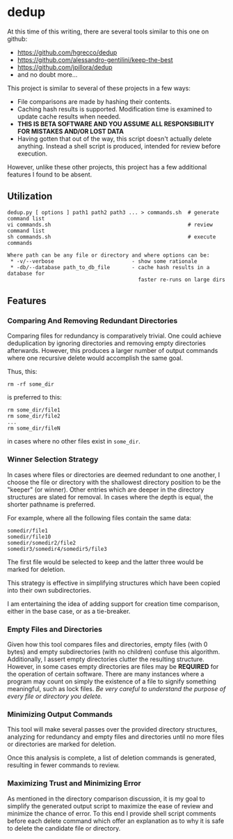 # dedup

At this time of this writing, there are several tools similar to this one on github:
 * https://github.com/hgrecco/dedup
 * https://github.com/alessandro-gentilini/keep-the-best
 * https://github.com/jpillora/dedup
 * and no doubt more...

This project is similar to several of these projects in a few ways:
 * File comparisons are made by hashing their contents.
 * Caching hash results is supported.  Modification time is examined to update cache results when needed.
 * **THIS IS BETA SOFTWARE AND YOU ASSUME ALL RESPONSIBILITY FOR MISTAKES AND/OR LOST DATA**
 * Having gotten that out of the way, this script doesn't actually delete anything.  Instead a shell script is produced, intended for review before execution.

However, unlike these other projects, this project has a few additional features I found to be absent.

## Utilization

```
dedup.py [ options ] path1 path2 path3 ... > commands.sh  # generate command list
vi commands.sh                                            # review command list
sh commands.sh                                            # execute commands

Where path can be any file or directory and where options can be:
 * -v/--verbose                         - show some rationale
 * -db/--database path_to_db_file       - cache hash results in a database for 
                                          faster re-runs on large dirs
```

## Features

### Comparing And Removing Redundant Directories

Comparing files for redundancy is comparatively trivial.  One could achieve deduplication by ignoring directories and removing empty directories afterwards.  However, this produces a larger number of output commands where one recursive delete would accomplish the same goal.

Thus, this:
```
rm -rf some_dir
```
is preferred to this:
```
rm some_dir/file1
rm some_dir/file2
...
rm some_dir/fileN
```
in cases where no other files exist in ```some_dir```.

### Winner Selection Strategy

In cases where files or directories are deemed redundant to one another, I choose the file or directory with the shallowest directory position to be the "keeper" (or winner).  Other entries which are deeper in the directory structures are slated for removal.  In cases where the depth is equal, the shorter pathname is preferred.

For example, where all the following files contain the same data:
```
somedir/file1
somedir/file10
somedir/somedir2/file2
somedir3/somedir4/somedir5/file3
```
The first file would be selected to keep and the latter three would be marked for deletion.  

This strategy is effective in simplifying structures which have been copied into their own subdirectories.

I am entertaining the idea of adding support for creation time comparison, either in the base case, or as a tie-breaker.

### Empty Files and Directories

Given how this tool compares files and directories, empty files (with 0 bytes) and empty subdirectories (with no children) confuse this algorithm.  Additionally, I assert empty directories clutter the resulting structure.  However, in some cases empty directories are files may be **REQUIRED** for the operation of certain software.  There are many instances where a program may count on simply the existence of a file to signify something meaningful, such as lock files.  *Be very careful to understand the purpose of every file or directory you delete.*


### Minimizing Output Commands

This tool will make several passes over the provided directory structures, analyzing for redundancy and empty files and directories until no more files or directories are marked for deletion.  

Once this analysis is complete, a list of deletion commands is generated, resulting in fewer commands to review.

### Maximizing Trust and Minimizing Error

As mentioned in the directory comparison discussion, it is my goal to simplify the generated output script to maximize the ease of review and minimize the chance of error.  To this end I provide shell script comments before each delete command which offer an explanation as to why it is safe to delete the candidate file or directory.
